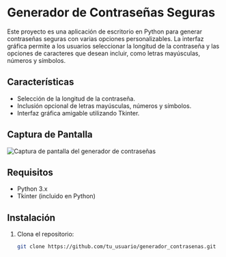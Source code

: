 # Generador de Contraseñas Seguras

Este proyecto es una aplicación de escritorio en Python para generar contraseñas seguras con varias opciones personalizables. La interfaz gráfica permite a los usuarios seleccionar la longitud de la contraseña y las opciones de caracteres que desean incluir, como letras mayúsculas, números y símbolos.

## Características

- Selección de la longitud de la contraseña.
- Inclusión opcional de letras mayúsculas, números y símbolos.
- Interfaz gráfica amigable utilizando Tkinter.

## Captura de Pantalla

![Captura de pantalla del generador de contraseñas](ruta_a_la_imagen_captura.png)

## Requisitos

- Python 3.x
- Tkinter (incluido en Python)

## Instalación

1. Clona el repositorio:
   ```bash
   git clone https://github.com/tu_usuario/generador_contrasenas.git